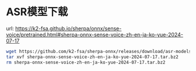 # ASR模型下载
url: https://k2-fsa.github.io/sherpa/onnx/sense-voice/pretrained.html#sherpa-onnx-sense-voice-zh-en-ja-ko-yue-2024-07-17
```bash
wget https://github.com/k2-fsa/sherpa-onnx/releases/download/asr-models/sherpa-onnx-sense-voice-zh-en-ja-ko-yue-2024-07-17.tar.bz2
tar xvf sherpa-onnx-sense-voice-zh-en-ja-ko-yue-2024-07-17.tar.bz2
rm sherpa-onnx-sense-voice-zh-en-ja-ko-yue-2024-07-17.tar.bz2
```